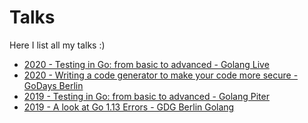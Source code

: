 # Talks

Here I list all my talks :)

 - [2020 - Testing in Go: from basic to advanced - Golang Live](2020.12.10.Golang.Live)
 - [2020 - Writing a code generator to make your code more secure - GoDays Berlin](2020.01.22.GoDays.berlin) 
 - [2019 - Testing in Go: from basic to advanced - Golang Piter](https://github.com/AndersonQ/golangpiter2019gotesting)
 - [2019 - A look at Go 1.13 Errors - GDG Berlin Golang](https://github.com/AndersonQ/go1_13_errors)
